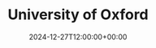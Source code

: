 ---
weight: 130000
title: "University of Oxford"
description: "Explore the University of Oxford: A Prestigious Institution Shaping Global Leaders and Advancing Knowledge."
icon: database
date: 2024-12-27T12:00:00+00:00
---
